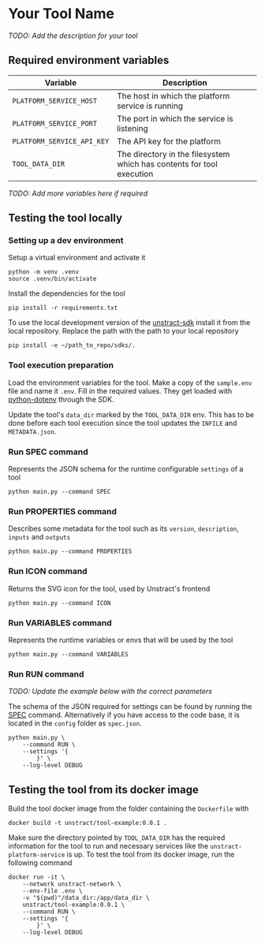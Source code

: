 # Your Tool Name

_TODO: Add the description for your tool_

## Required environment variables

| Variable                   | Description                                                           |
| -------------------------- | --------------------------------------------------------------------- |
| `PLATFORM_SERVICE_HOST`    | The host in which the platform service is running                     |
| `PLATFORM_SERVICE_PORT`    | The port in which the service is listening                            |
| `PLATFORM_SERVICE_API_KEY` | The API key for the platform                                          |
| `TOOL_DATA_DIR`            | The directory in the filesystem which has contents for tool execution |

_TODO: Add more variables here if required_

## Testing the tool locally

### Setting up a dev environment

Setup a virtual environment and activate it

```commandline
python -m venv .venv
source .venv/bin/activate
```

Install the dependencies for the tool

```commandline
pip install -r requirements.txt
```

To use the local development version of the [unstract-sdk](https://pypi.org/project/unstract-sdk/) install it from the local repository.
Replace the path with the path to your local repository

```commandline
pip install -e ~/path_to_repo/sdks/.
```

### Tool execution preparation

Load the environment variables for the tool.
Make a copy of the `sample.env` file and name it `.env`. Fill in the required values.
They get loaded with [python-dotenv](https://pypi.org/project/python-dotenv/) through the SDK.

Update the tool's `data_dir` marked by the `TOOL_DATA_DIR` env. This has to be done before each tool execution since the tool updates the `INFILE` and `METADATA.json`.

### Run SPEC command

Represents the JSON schema for the runtime configurable `settings` of a tool

```commandline
python main.py --command SPEC
```

### Run PROPERTIES command

Describes some metadata for the tool such as its `version`, `description`, `inputs` and `outputs`

```commandline
python main.py --command PROPERTIES
```

### Run ICON command

Returns the SVG icon for the tool, used by Unstract's frontend

```commandline
python main.py --command ICON
```

### Run VARIABLES command

Represents the runtime variables or envs that will be used by the tool

```commandline
python main.py --command VARIABLES
```

### Run RUN command

_TODO: Update the example below with the correct parameters_

The schema of the JSON required for settings can be found by running the [SPEC](#run-spec-command) command. Alternatively if you have access to the code base, it is located in the `config` folder as `spec.json`.

```commandline
python main.py \
    --command RUN \
    --settings '{
        }' \
    --log-level DEBUG

```

## Testing the tool from its docker image

Build the tool docker image from the folder containing the `Dockerfile` with

```commandline
docker build -t unstract/tool-example:0.0.1 .
```

Make sure the directory pointed by `TOOL_DATA_DIR` has the required information for the tool to run and
necessary services like the `unstract-platform-service` is up.
To test the tool from its docker image, run the following command

```commandline
docker run -it \
    --network unstract-network \
    --env-file .env \
    -v "$(pwd)"/data_dir:/app/data_dir \
    unstract/tool-example:0.0.1 \
    --command RUN \
    --settings '{
        }' \
    --log-level DEBUG

```
